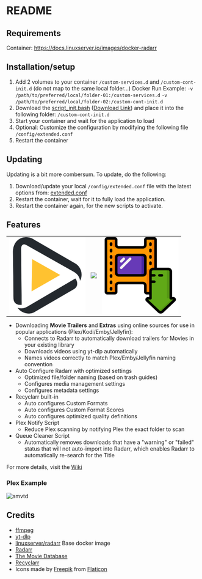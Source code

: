 # README

## Requirements

Container: <https://docs.linuxserver.io/images/docker-radarr>  

## Installation/setup

1. Add 2 volumes to your container
  `/custom-services.d` and `/custom-cont-init.d` (do not map to the same local folder...)
  Docker Run Example:
  `-v /path/to/preferred/local/folder-01:/custom-services.d`
  `-v /path/to/preferred/local/folder-02:/custom-cont-init.d`
1. Download the [script_init.bash](https://github.com/RandomNinjaAtk/arr-scripts/blob/main/radarr/scripts_init.bash) ([Download Link](https://raw.githubusercontent.com/RandomNinjaAtk/arr-scripts/main/radarr/scripts_init.bash)) and place it into the following folder: `/custom-cont-init.d`
1. Start your container and wait for the application to load
1. Optional: Customize the configuration by modifying the following file `/config/extended.conf`
1. Restart the container

## Updating

Updating is a bit more combersum. To update, do the following:

1. Download/update your local `/config/extended.conf` file with the latest options from: [extended.conf](https://github.com/RandomNinjaAtk/arr-scripts/blob/main/radarr/extended.conf)
1. Restart the container, wait for it to fully load the application.
1. Restart the container again, for the new scripts to activate.

## Features

<table>
  <tr>
    <td><img src="https://raw.githubusercontent.com/RandomNinjaAtk/unraid-templates/master/randomninjaatk/img/radarr.png" width="200"></td>
    <td><img src="https://github.com/RandomNinjaAtk/docker-lidarr-extended/raw/main/.github/plus.png" width="100"></td>
    <td><img src="https://raw.githubusercontent.com/RandomNinjaAtk/unraid-templates/master/randomninjaatk/img/amtd.png" width="200"></td>
  </tr>
 </table>

* Downloading **Movie Trailers** and **Extras** using online sources for use in popular applications (Plex/Kodi/Emby/Jellyfin):
  * Connects to Radarr to automatically download trailers for Movies in your existing library
  * Downloads videos using yt-dlp automatically
  * Names videos correctly to match Plex/Emby/Jellyfin naming convention
* Auto Configure Radarr with optimized settings
  * Optimized file/folder naming (based on trash guides)
  * Configures media management settings
  * Configures metadata settings
* Recyclarr built-in
  * Auto configures Custom Formats
  * Auto configures Custom Format Scores
  * Auto configures optimized quality definitions
* Plex Notify Script
  * Reduce Plex scanning by notifying Plex the exact folder to scan
* Queue Cleaner Script
  * Automatically removes downloads that have a "warning" or "failed" status that will not auto-import into Radarr, which enables Radarr to automatically re-search for the Title

For more details, visit the [Wiki](https://github.com/RandomNinjaAtk/arr-scripts/wiki)

### Plex Example

![amvtd](https://raw.githubusercontent.com/RandomNinjaAtk/docker-amtd/master/.github/amvtd-plex-example.jpg)

## Credits

* [ffmpeg](https://ffmpeg.org/)
* [yt-dlp](https://github.com/yt-dlp/yt-dlp)
* [linuxserver/radarr](https://github.com/linuxserver/docker-radarr) Base docker image
* [Radarr](https://radarr.video/)
* [The Movie Database](https://www.themoviedb.org/)
* [Recyclarr](https://github.com/recyclarr/recyclarr)
* Icons made by [Freepik](https://www.freepik.com/) from [Flaticon](ttps://www.flaticon.com)
